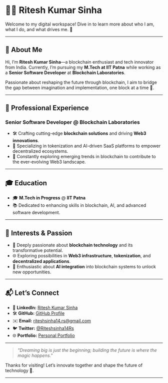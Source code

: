 # 👨‍💻 Ritesh Kumar Sinha  

Welcome to my digital workspace! Dive in to learn more about who I am, what I do, and what drives me. 🚀  

---

## 👋 About Me  
Hi, I’m **Ritesh Kumar Sinha**—a blockchain enthusiast and tech innovator from India. Currently, I’m pursuing my **M.Tech at IIT Patna** while working as a **Senior Software Developer** at **Blockchain Laboratories**.  

Passionate about reshaping the future through blockchain, I aim to bridge the gap between imagination and implementation, one block at a time 🔗.  

---

## 💼 Professional Experience  
### **Senior Software Developer** @ **Blockchain Laboratories**  
- 🛠️ Crafting cutting-edge **blockchain solutions** and driving **Web3 innovations**.  
- 🌟 Specializing in tokenization and AI-driven SaaS platforms to empower decentralized ecosystems.  
- 🚀 Constantly exploring emerging trends in blockchain to contribute to the ever-evolving Web3 landscape.  

---

## 🎓 Education  
- 🎓 **M.Tech in Progress** @ **IIT Patna**  
- 📚 Dedicated to enhancing skills in blockchain, AI, and advanced software development.  

---

## 🌟 Interests & Passion  
- 🔗 Deeply passionate about **blockchain technology** and its transformative potential.  
- 🌐 Exploring possibilities in **Web3 infrastructure**, **tokenization**, and **decentralized applications**.  
- 🤖 Enthusiastic about **AI integration** into blockchain systems to unlock new opportunities.  

---

## 📬 Let’s Connect  
- 💼 **LinkedIn:** [Ritesh Kumar Sinha](https://www.linkedin.com/in/ritesh-kumar-sinha-897735101/)  
- 🛠️ **GitHub:** [GitHub Profile](https://github.com/rio14)  
- ✉️ **Email:** [riteshsinha14.rs@gmail.com](mailto:riteshsinha14.rs@gmail.com)  
- 🐦 **Twitter:** [@Riteshsinha14Rs](https://twitter.com/Riteshsinha14Rs)  
- 🌐 **Portfolio:** [Personal Portfolio](https://ritesh-sinha.vercel.app/)  

---

> _"Dreaming big is just the beginning; building the future is where the magic happens."_  

Thanks for visiting! Let’s innovate together and shape the future of technology 🌟.  

---
